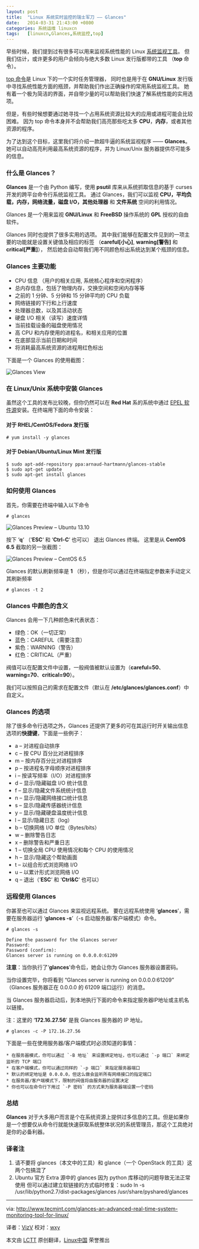 ```yaml
---
layout: post
title:	"Linux 系统实时监控的瑞士军刀 —— Glances"
date:	2014-03-31 21:43:00 +0800 
categories:	系统运维 linuxcn 
tags:	[linuxcn,Glances,系统监控,top]
---
```



早些时候，我们提到过有很多可以用来监视系统性能的 Linux [系统监视工具](http://www.tecmint.com/command-line-tools-to-monitor-linux-performance/)。 但我们估计，或许更多的用户会倾向与绝大多数 Linux 发行版都带的工具 （**top** 命令）。


[top 命令](http://www.tecmint.com/12-top-command-examples-in-linux/)是 Linux 下的一个实时任务管理器， 同时也是用于在 **GNU/Linux** 发行版中寻找系统性能方面的瓶颈，并帮助我们作出正确操作的常用系统监视工具。 她有着一个极为简洁的界面，并自带少量的可以帮助我们快速了解系统性能的实用选项。


但是，有些时候想要通过她寻找一个占用系统资源比较大的应用或进程可能会比较困难。 因为 top 命令本身并不会帮助我们高亮那些吃太多 **CPU**，**内存**，或者其他资源的程序。


为了达到这个目标，这里我们将介绍一款超牛逼的系统监视程序 —— **Glances**。 她可以自动高亮利用最高系统资源的程序，并为 Linux/Unix 服务器提供尽可能多的信息。


### 什么是 Glances？


**Glances** 是一个由 Python 编写，使用 **psutil** 库来从系统抓取信息的基于 curses 开发的跨平台命令行系统监视工具。 通过 Glances，我们可以监视 **CPU，平均负载，内存，网络流量，磁盘 I/O，其他处理器** 和 **文件系统** 空间的利用情况。


Glances 是一个用来监视 **GNU/Linux** 和 **FreeBSD** 操作系统的 **GPL** 授权的自由软件。


Glances 同时也提供了很多实用的选项。 其中我们能够在配置文件见到的一项主要的功能就是设置关键值及相应的标签 （**careful[小心]**, **warning[警告]** 和 **critical[严重]**）， 然后她会自动帮我们用不同颜色标出系统达到某个瓶颈的信息。


### Glances 主要功能


* CPU 信息 （用户的相关应用, 系统核心程序和空闲程序）
* 总内存信息，包括了物理内存，交换空间和空闲内存等等
* 之前的 1 分钟、5 分钟和 15 分钟平均的 CPU 负载
* 网络链接的下行和上行速度
* 处理器总数，以及其活动状态
* 硬盘 I/O 相关（读写）速度详情
* 当前挂载设备的磁盘使用情况
* 高 CPU 和内存使用的进程名，和相关应用的位置
* 在底部显示当前日期和时间
* 将消耗最高系统资源的进程用红色标出


下面是一个 Glances 的使用截图：


![Glances View](/Asserts/Images//attachment/album/201403/31/214404gen07qvynyj3vjzn.jpeg)


### 在 Linux/Unix 系统中安装 Glances


虽然这个工具的发布比较晚，但你仍然可以在 **Red Hat** 系的系统中通过 [EPEL 软件源](http://www.tecmint.com/how-to-enable-epel-repository-for-rhel-centos-6-5/)安装。在终端用下面的命令安装：


#### 对于 RHEL/CentOS/Fedora 发行版



```
# yum install -y glances

```

#### 对于 Debian/Ubuntu/Linux Mint 发行版



```
$ sudo apt-add-repository ppa:arnaud-hartmann/glances-stable
$ sudo apt-get update
$ sudo apt-get install glances

```

### 如何使用 Glances


首先，你需要在终端中输入以下命令



```
# glances

```

![Glances Preview – Ubuntu 13.10](/Asserts/Images//attachment/album/201403/31/214413hgrs2ozqwarrwypo.jpeg)


按下 ‘**q**‘ （‘**ESC**‘ 和 ‘**Ctrl-C**‘ 也可以） 退出 Glances 终端。 这里是从 **CentOS 6.5** 截取的另一张截图：


![Glances Preview – CentOS 6.5](/Asserts/Images//attachment/album/201403/31/214419xaiwmtwwaawo2oya.jpeg)


Glances 的默认刷新频率是 **1** （秒），但是你可以通过在终端指定参数来手动定义其刷新频率



```
# glances -t 2

```

### Glances 中颜色的含义


Glances 会用一下几种颜色来代表状态：


* 绿色：OK（一切正常）
* 蓝色：CAREFUL（需要注意）
* 紫色：WARNING（警告）
* 红色：CRITICAL（严重）


阀值可以在配置文件中设置，一般阀值被默认设置为（**careful=50**、**warning=70**、**critical=90**）。


我们可以按照自己的需求在配置文件（默认在 **/etc/glances/glances.conf**）中自定义。


### Glances 的选项


除了很多命令行选项之外，Glances 还提供了更多的可在其运行时开关输出信息选项的**快捷键**，下面是一些例子：


* a – 对进程自动排序
* c – 按 CPU 百分比对进程排序
* m – 按内存百分比对进程排序
* p – 按进程名字母顺序对进程排序
* i – 按读写频率（I/O）对进程排序
* d – 显示/隐藏磁盘 I/O 统计信息
* f – 显示/隐藏文件系统统计信息
* n – 显示/隐藏网络接口统计信息
* s – 显示/隐藏传感器统计信息
* y – 显示/隐藏硬盘温度统计信息
* l – 显示/隐藏日志（log）
* b – 切换网络 I/O 单位（Bytes/bits）
* w – 删除警告日志
* x – 删除警告和严重日志
* 1 – 切换全局 CPU 使用情况和每个 CPU 的使用情况
* h – 显示/隐藏这个帮助画面
* t – 以组合形式浏览网络 I/O
* u – 以累计形式浏览网络 I/O
* q – 退出（‘**ESC**‘ 和 ‘**Ctrl&C**‘ 也可以）


### 远程使用 Glances


你甚至也可以通过 Glances 来监视远程系统。 要在远程系统使用 ‘**glances**’，需要在服务器运行 ‘**glances -s**’（-s 启动服务器/客户端模式）命令。



```
# glances -s

Define the password for the Glances server
Password: 
Password (confirm): 
Glances server is running on 0.0.0.0:61209

```

**注意**：当你执行了‘**glances**’命令后，她会让你为 Glances 服务器设置密码。


当你设置完毕，你将看到 “Glances server is running on 0.0.0.0:61209” （Glances 服务器正在 0.0.0.0 的 61209 端口运行）的消息。


当 Glances 服务器启动后，到本地执行下面的命令来指定服务器IP地址或主机名以链接。


注：这里的 ‘**172.16.27.56**’ 是我 Glances 服务器的 IP 地址。



```
# glances -c -P 172.16.27.56

```

下面是一些在使用服务器/客户端模式时必须知道的事情：



```
* 在服务器模式，你可以通过 `-B 地址` 来设置绑定地址，也可以通过 `-p 端口` 来绑定监听的 TCP 端口
* 在客户端模式，你可以通过同样的 `-p 端口` 来指定服务器端口
* 默认的绑定地址是 0.0.0.0，但这么做会监听所有网络接口的指定端口
* 在服务器/客户端模式下，限制的阀值将由服务器的设置决定
* 你也可以在命令行下用过 `-P 密码` 的方式来为服务器端设置一个密码

```

### 总结


**Glances** 对于大多用户而言是个在系统资源上提供过多信息的工具。但是如果你是一个想要仅从命令行就能快速获取系统整体状况的系统管理员，那这个工具绝对是你的必备利器。


### 译者注


1. 请不要将 glances（本文中的工具）和 glance（一个 OpenStack 的工具）这两个包搞混了
2. Ubuntu 官方 Extra 源中的 glances 因为 python 库移动的问题导致无法正常使用 但可以通过建立软链接的方式临时修复：sudo ln -s /usr/lib/python2.7/dist-packages/glances /usr/share/pyshared/glances



---


via: <http://www.tecmint.com/glances-an-advanced-real-time-system-monitoring-tool-for-linux/>


译者：[VizV](https://github.com/vizv) 校对：[wxy](https://github.com/wxy)


本文由 [LCTT](https://github.com/LCTT/TranslateProject) 原创翻译，[Linux中国](http://linux.cn/) 荣誉推出
